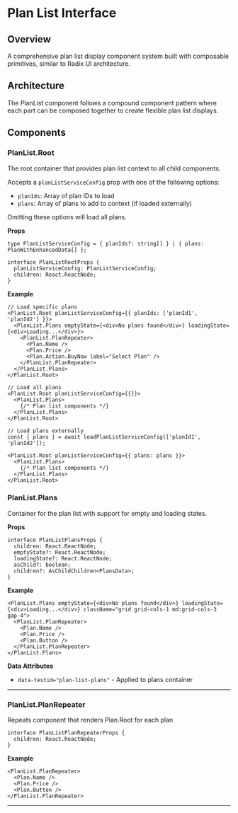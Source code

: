 # Plan List Interface

## Overview

A comprehensive plan list display component system built with composable primitives, similar to Radix UI architecture.

## Architecture

The PlanList component follows a compound component pattern where each part can be composed together to create flexible plan list displays.

## Components

### PlanList.Root

The root container that provides plan list context to all child components.

Accepts a `planListServiceConfig` prop with one of the following options:
- `planIds`: Array of plan IDs to load
- `plans`: Array of plans to add to context (if loaded externally)

Omitting these options will load all plans.


**Props**
```tsx
type PlanListServiceConfig = { planIds?: string[] } | { plans: PlanWithEnhancedData[] };

interface PlanListRootProps {
  planListServiceConfig: PlanListServiceConfig;
  children: React.ReactNode;
}
```

**Example**
```tsx
// Load specific plans
<PlanList.Root planListServiceConfig={{ planIds: ['planId1', 'planId2'] }}>
  <PlanList.Plans emptyState={<div>No plans found</div>} loadingState={<div>Loading...</div>}>
    <PlanList.PlanRepeater>
      <Plan.Name />
      <Plan.Price />
      <Plan.Action.BuyNow label="Select Plan" />
    </PlanList.PlanRepeater>
  </PlanList.Plans>
</PlanList.Root>

// Load all plans
<PlanList.Root planListServiceConfig={{}}>
  <PlanList.Plans>
    {/* Plan list components */}
  </PlanList.Plans>
</PlanList.Root>

// Load plans externally
const { plans } = await loadPlanListServiceConfig(['planId1', 'planId2']);

<PlanList.Root planListServiceConfig={{ plans: plans }}>
  <PlanList.Plans>
    {/* Plan list components */}
  </PlanList.Plans>
</PlanList.Root>
```

### PlanList.Plans

Container for the plan list with support for empty and loading states.

**Props**
```tsx
interface PlanListPlansProps {
  children: React.ReactNode;
  emptyState?: React.ReactNode;
  loadingState?: React.ReactNode;
  asChild?: boolean;
  children?: AsChildChildren<PlansData>;
}
```

**Example**
```tsx
<PlanList.Plans emptyState={<div>No plans found</div>} loadingState={<div>Loading...</div>} className="grid grid-cols-1 md:grid-cols-3 gap-4">
  <PlanList.PlanRepeater>
    <Plan.Name />
    <Plan.Price />
    <Plan.Button />
  </PlanList.PlanRepeater>
</PlanList.Plans>
```

**Data Attributes**
- `data-testid="plan-list-plans"` - Applied to plans container
---

### PlanList.PlanRepeater

Repeats component that renders Plan.Root for each plan

```tsx
interface PlanListPlanRepeaterProps {
  children: React.ReactNode;
}
```

**Example**
```tsx
<PlanList.PlanRepeater>
  <Plan.Name />
  <Plan.Price />
  <Plan.Button />
</PlanList.PlanRepeater>
```
---
